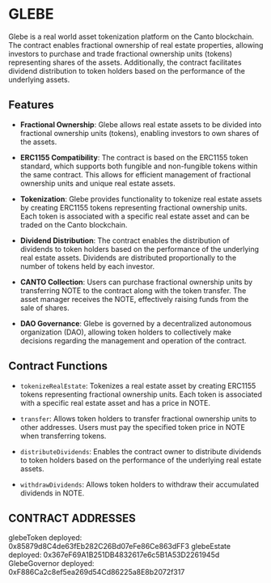 # GLEBE 

Glebe is a real world asset tokenization platform on the Canto blockchain. The contract enables fractional ownership of real estate properties, allowing investors to purchase and trade fractional ownership units (tokens) representing shares of the assets. Additionally, the contract facilitates dividend distribution to token holders based on the performance of the underlying assets.

## Features

- **Fractional Ownership**: Glebe allows real estate assets to be divided into fractional ownership units (tokens), enabling investors to own shares of the assets.
  
- **ERC1155 Compatibility**: The contract is based on the ERC1155 token standard, which supports both fungible and non-fungible tokens within the same contract. This allows for efficient management of fractional ownership units and unique real estate assets.

- **Tokenization**: Glebe provides functionality to tokenize real estate assets by creating ERC1155 tokens representing fractional ownership units. Each token is associated with a specific real estate asset and can be traded on the Canto blockchain.

- **Dividend Distribution**: The contract enables the distribution of dividends to token holders based on the performance of the underlying real estate assets. Dividends are distributed proportionally to the number of tokens held by each investor.

- **CANTO Collection**: Users can purchase fractional ownership units by transferring NOTE to the contract along with the token transfer. The asset manager receives the NOTE, effectively raising funds from the sale of shares.

- **DAO Governance**: Glebe is governed by a decentralized autonomous organization (DAO), allowing token holders to collectively make decisions regarding the management and operation of the contract.

## Contract Functions

- `tokenizeRealEstate`: Tokenizes a real estate asset by creating ERC1155 tokens representing fractional ownership units. Each token is associated with a specific real estate asset and has a price in NOTE.

- `transfer`: Allows token holders to transfer fractional ownership units to other addresses. Users must pay the specified token price in NOTE when transferring tokens.

- `distributeDividends`: Enables the contract owner to distribute dividends to token holders based on the performance of the underlying real estate assets.

- `withdrawDividends`: Allows token holders to withdraw their accumulated dividends in NOTE.

## CONTRACT ADDRESSES

glebeToken deployed: 0x85879d8C4de63fEb282C26Bd07eFe86Ce863dFF3
glebeEstate deployed: 0x367eF69A1B251DB4832617e6c5B1A53D2261945d
GlebeGovernor deployed: 0xF886Ca2c8ef5ea269d54Cd86225a8E8b2072f317



